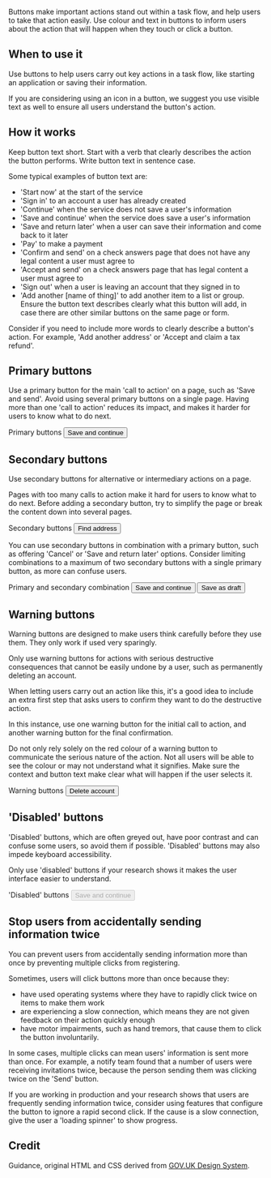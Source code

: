 <P styleSize="large">
    Buttons make important actions stand out within a task flow, and help users
    to take that action easily. Use colour and text  in buttons to inform users
    about the action that will happen when they touch or click a button.
</P>

## When to use it

Use buttons to help users carry out key actions in a task flow, like starting
an application or saving their information.

If you are considering using an icon in a button, we suggest you use visible
text as well to ensure all users understand the button's action.

## How it works

Keep button text short. Start with a verb that clearly describes the action the
button performs. Write button text in sentence case.

Some typical examples of button text are:

* 'Start now' at the start of the service
* 'Sign in' to an account a user has already created
* 'Continue' when the service does not save a user's information
* 'Save and continue' when the service does save a user's information
* 'Save and return later' when a user can save their information and come back
to it later
* 'Pay' to make a payment
* 'Confirm and send' on a check answers page that does not have any legal
content a user must agree to
* 'Accept and send' on a check answers page that has legal content a user must
agree to
* 'Sign out' when a user is leaving an account that they signed in to
* 'Add another [name of thing]' to add another item to a list or group. Ensure
the button text describes clearly what this button will add, in case there are
other similar buttons on the same page or form.

Consider if you need to include more words to clearly describe a button's
action. For example, 'Add another address' or 'Accept and claim a tax refund'.

## Primary buttons

Use a primary button for the main 'call to action' on a page, such as 'Save and
send'. Avoid using several primary buttons on a single page. Having more than
one 'call to action' reduces its impact, and makes it harder for users to know
what to do next.

<ExampleContainer>
    <ExampleHeading>Primary buttons</ExampleHeading>
    <Example>
        <Button type="Button">Save and continue</Button>
    </Example>
</ExampleContainer>

## Secondary buttons

Use secondary buttons for alternative or intermediary actions on a page.

Pages with too many calls to action make it hard for users to know what to do
next. Before adding a secondary button, try to simplify the page or break the
content down into several pages.

<ExampleContainer>
    <ExampleHeading>Secondary buttons</ExampleHeading>
    <Example>
        <Button type="Button" level="secondary">Find address</Button>
    </Example>
</ExampleContainer>

You can use secondary buttons in combination with a primary button, such as
offering 'Cancel' or 'Save and return later' options. Consider limiting
combinations to a maximum of two secondary buttons with a single primary
button, as more can confuse users.

<ExampleContainer>
    <ExampleHeading>Primary and secondary combination</ExampleHeading>
    <Example>
        <Button type="Button">Save and continue</Button>
        <Button type="Button" level="secondary">Save as draft</Button>
    </Example>
</ExampleContainer>

## Warning buttons

Warning buttons are designed to make users think carefully before they use them.
They only work if used very sparingly.

Only use warning buttons for actions with serious destructive consequences that
cannot be easily undone by a user, such as permanently deleting an account.

When letting users carry out an action like this, it's a good idea to include an
extra first step that asks users to confirm they want to do
the destructive action.

In this instance, use one warning button for the initial call to action, and
another warning button for the final confirmation.

Do not only rely solely on the red colour of a warning button to communicate
the serious nature of the action. Not all users will be able to see the colour
or may not understand what it signifies. Make sure the context and button text
make clear what will happen if the user selects it.

<ExampleContainer>
    <ExampleHeading>Warning buttons</ExampleHeading>
    <Example>
        <Button type="Button" level="warning">Delete account</Button>
    </Example>
</ExampleContainer>

## 'Disabled' buttons

'Disabled' buttons, which are often greyed out, have poor contrast and can
confuse some users, so avoid them if possible. 'Disabled' buttons may also
impede keyboard accessibility.

Only use 'disabled' buttons if your research shows it makes the user interface
easier to understand.

<ExampleContainer>
    <ExampleHeading>'Disabled' buttons</ExampleHeading>
    <Example>
        <Button type="Button" disabled>Save and continue</Button>
    </Example>
</ExampleContainer>

## Stop users from accidentally sending information twice

You can prevent users from accidentally sending information more than once by
preventing multiple clicks from registering.

Sometimes, users will click buttons more than once because they:

* have used operating systems where they have to rapidly click twice on items
to make them work
* are experiencing a slow connection, which means they are not given feedback
on their action quickly enough
* have motor impairments, such as hand tremors, that cause them to click the
button involuntarily.

In some cases, multiple clicks can mean users' information is sent more than
once. For example, a notify team found that a number of users were receiving
invitations twice, because the person sending them was clicking twice on
the 'Send' button.

If you are working in production and your research shows that users are
frequently sending information twice, consider using features that configure
the button to ignore a rapid second click. If the cause is a slow connection,
give the user a 'loading spinner' to show progress.

## Credit

Guidance, original HTML and CSS derived from
[GOV.UK Design System](https://github.com/alphagov/govuk-frontend).
